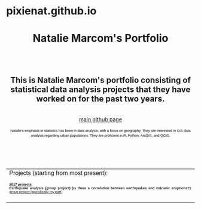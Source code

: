 
# pixienat.github.io


<head>
<body>
<link href="https://pixienat.github.io/web.css" rel="stylesheet" type="text/css" media="screen, projection"/>
</head>
<body>
<center>
<h1>Natalie Marcom's Portfolio</h1>

 <br>
 <br>
<h2>This is Natalie Marcom's portfolio consisting of statistical data analysis projects that they have worked on for the past two years.</h2>
<br>
<a href="https://github.com/pixienat/pixienat.github.io">main github page</a>
<br>
<font face="arial" color="#ff0099" style="font-size:9pt; line-height: 6pt; text-transform:none">
<font face="arial" color="hotpink" style="font-size:8pt; line-height: 10pt">

<font face="verdana"><font size="1"><font color="#000000">
<font face=arial style=font-size:7pt><div align=justify>
<font face=arial style=font-size:12pt color="#red">
<p><b>
</b>
</font>
</div>

<p>Natalie's emphasis in statistics has been in data analysis, with a focus on geography. They are interested in GIS data analysis regarding urban populations. They are proficient in R, Python, ArcGIS, and QGIS. </p>
<br>

<br>
<br>

<table>
<table border=0 cellpadding=0 cellspacing=0><tr>
<td width=1060 valign=top>Projects (starting from most present):

<font face=arial style=font-size:7pt><div align=justify>
<font face=arial style=font-size:12pt color="#FFFF00">
<p><b></b>
</font>
<b><u>2017 projects</u></b>:
<br>
<b>Earthquake analysis (group project) (Is there a correlation between earthquakes and volcanic eruptions?)</b>: <a href="https://pixienat.github.io/141b_final_part41.html">group project (specifically my part)</a>
<br>
<br>
